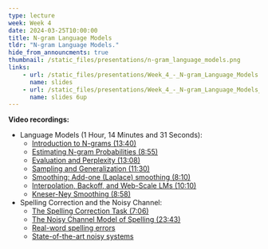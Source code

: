 ```yaml
---
type: lecture
week: Week 4
date: 2024-03-25T10:00:00
title: N-gram Language Models
tldr: "N-gram Language Models."
hide_from_announcments: true
thumbnail: /static_files/presentations/n-gram_language_models.png
links: 
    - url: /static_files/presentations/Week_4_-_N-gram_Language_Models.pdf
      name: slides
    - url: /static_files/presentations/Week_4_-_N-gram_Language_Models_6up.pdf
      name: slides 6up
---
```

**Video recordings:**
- Language Models (1 Hour, 14 Minutes and 31 Seconds):
    - [Introduction to N-grams (13:40)](https://youtu.be/LT0Ksr4W1C0)
    - [Estimating N-gram Probabilities (8:55)](https://youtu.be/7O7DOiqhvt4)
    - [Evaluation and Perplexity (13:08)](https://youtu.be/blk3GX62XjA)
    - [Sampling and Generalization (11:30)](https://youtu.be/AKCFwxj-XTQ)
    - [Smoothing: Add-one (Laplace) smoothing (8:10)](https://youtu.be/yZ9MCbMe2Ws)
    - [Interpolation, Backoff, and Web-Scale LMs (10:10)](https://youtu.be/FZFE4d7iHiA)
    - [Kneser-Ney Smoothing (8:58)](https://youtu.be/uptdq8Fa-aE)
- Spelling Correction and the Noisy Channel:
    - [The Spelling Correction Task (7:06)](https://youtu.be/_jJ1aCOoGwo)
    - [The Noisy Channel Model of Spelling (23:43)](https://youtu.be/QADhN6RaRwk)
    - [Real-word spelling errors](XXXXXXXXXXXX)
    - [State-of-the-art noisy systems](XXXXXXXXXXXX)
